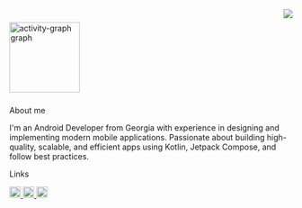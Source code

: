<img align="right" height="" src="https://media1.tenor.com/m/mfH2YPHAO7gAAAAd/luffy-crying-in-the-rain.gif"  />

###

<div align="left">
  <img src="https://github-readme-activity-graph.vercel.app/graph?username=etozheluka&radius=16&theme=react&area=true&order=5" height="125" alt="activity-graph graph"  />
</div>

###
<p align="left">About me<p>
I'm an Android Developer from Georgia with experience in designing and implementing modern mobile applications. Passionate about building high-quality, scalable, and efficient apps using Kotlin, Jetpack Compose, and follow best practices.

<p align="left">Links<p>
<div align="left">
  <a href="https://www.linkedin.com/in/etozheluka/" target="_blank">
    <img src="https://img.shields.io/static/v1?message=LinkedIn&logo=linkedin&label=&color=0077B5&logoColor=white&labelColor=&style=for-the-badge" height="20" alt="linkedin logo"  />
  </a>
  <a href="https://t.me/etozheluka" target="_blank">
    <img src="https://img.shields.io/static/v1?message=Telegram&logo=telegram&label=&color=2CA5E0&logoColor=white&labelColor=&style=for-the-badge" height="20" alt="telegram logo"  />
  </a>
  <a href="https://discord.com/users/Momonga#9220" target="_blank">
    <img src="https://img.shields.io/static/v1?message=Discord&logo=discord&label=&color=7289DA&logoColor=white&labelColor=&style=for-the-badge" height="20" alt="discord logo"  />
  </a>
</div>

###
